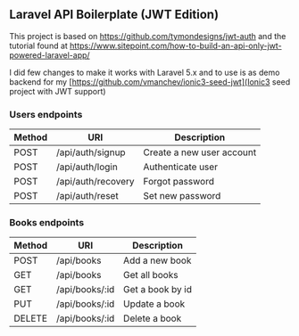 ## Laravel API Boilerplate (JWT Edition)

This project is based on https://github.com/tymondesigns/jwt-auth and the tutorial found at https://www.sitepoint.com/how-to-build-an-api-only-jwt-powered-laravel-app/

I did few changes to make it works with Laravel 5.x and to use is as demo backend for my [https://github.com/vmanchev/ionic3-seed-jwt](Ionic3 seed project with JWT support)


### Users endpoints

| Method | URI | Description |
|-----|---|---|
| POST | /api/auth/signup | Create a new user account |
| POST | /api/auth/login | Authenticate user |
| POST | /api/auth/recovery | Forgot password |
| POST | /api/auth/reset | Set new password | 


### Books endpoints

| Method | URI | Description |
|-----|---|---|
| POST | /api/books | Add a new book |
| GET | /api/books | Get all books |
| GET | /api/books/:id | Get a book by id |
| PUT | /api/books/:id | Update a book |
| DELETE | /api/books/:id | Delete a book |

